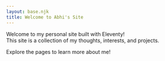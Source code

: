 ```yaml
---
layout: base.njk
title: Welcome to Abhi's Site
---
```


Welcome to my personal site built with Eleventy!  
This site is a collection of my thoughts, interests, and projects.

Explore the pages to learn more about me!
